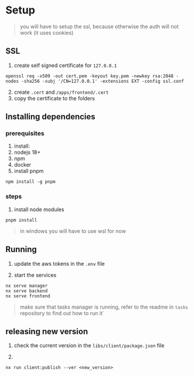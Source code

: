 # Setup

> you will have to setup the ssl, because otherwise the auth will not work (it uses cookies)

## SSL

1. create self signed certificate for `127.0.0.1`

```shell
openssl req -x509 -out cert.pem -keyout key.pem -newkey rsa:2048 -nodes -sha256 -subj '/CN=127.0.0.1' -extensions EXT -config ssl.conf
```
2. create `.cert` and `/apps/frontend/.cert`
3. copy the certificate to the folders

## Installing dependencies

### prerequisites
1. install:
  1. nodejs 18+
  2. npm
  3. docker
1. install pnpm
```shell
npm install -g pnpm
```

### steps
1. install node modules
```shell
pnpm install
```
> in windows you will have to use wsl for now


## Running

1. update the aws tokens in the `.env` file

2. start the services
```shell
nx serve manager 
nx serve backend
nx serve frontend
```

> make sure that tasks manager is running, refer to the readme in `tasks` repository to find out how to run it`

## releasing new version

1. check the current version in the `libs/client/package.json` file

2.
```shell
nx run client:publish --ver <new_version>
```






